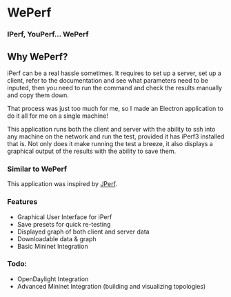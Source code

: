 # WePerf
### IPerf, YouPerf... WePerf

## Why WePerf?
iPerf can be a real hassle sometimes. It requires to set up a server, set up a client, refer to the documentation and see what parameters need to be inputed, then you need to run the command and check the results manually and copy them down.

That process was just too much for me, so I made an Electron application to do it all for me on a single machine!

This application runs both the client and server with the ability to ssh into any machine on the network and run the test, provided it has iPerf3 installed that is. Not only does it make running the test a breeze, it also displays a graphical output of the results with the ability to save them.

### Similar to WePerf
This application was inspired by [JPerf](https://sourceforge.net/projects/jperf/).

### Features
* Graphical User Interface for iPerf
* Save presets for quick re-testing
* Displayed graph of both client and server data
* Downloadable data & graph
* Basic Mininet Integration

### Todo:
* OpenDaylight Integration
* Advanced Mininet Integration (building and visualizing topologies)
